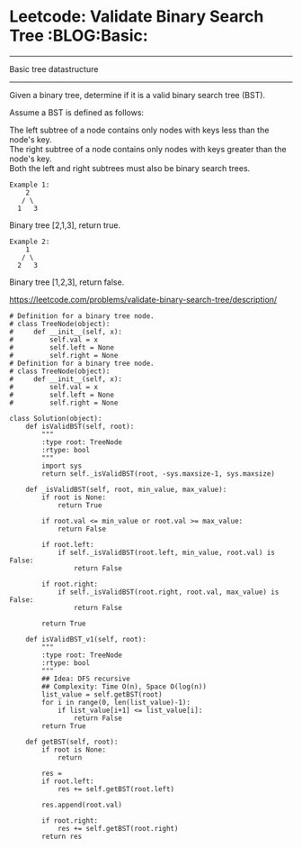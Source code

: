 # Leetcode: Validate Binary Search Tree     :BLOG:Basic:


---

Basic tree datastructure  

---

Given a binary tree, determine if it is a valid binary search tree (BST).  

Assume a BST is defined as follows:  

The left subtree of a node contains only nodes with keys less than the node's key.  
The right subtree of a node contains only nodes with keys greater than the node's key.  
Both the left and right subtrees must also be binary search trees.  

    Example 1:
        2
       / \
      1   3

Binary tree [2,1,3], return true.  

    Example 2:
        1
       / \
      2   3

Binary tree [1,2,3], return false.  

<https://leetcode.com/problems/validate-binary-search-tree/description/>  

    # Definition for a binary tree node.
    # class TreeNode(object):
    #     def __init__(self, x):
    #         self.val = x
    #         self.left = None
    #         self.right = None
    # Definition for a binary tree node.
    # class TreeNode(object):
    #     def __init__(self, x):
    #         self.val = x
    #         self.left = None
    #         self.right = None
    
    class Solution(object):
        def isValidBST(self, root):
            """
            :type root: TreeNode
            :rtype: bool
            """
            import sys
            return self._isValidBST(root, -sys.maxsize-1, sys.maxsize)
    
        def _isValidBST(self, root, min_value, max_value):
            if root is None:
                return True
    
            if root.val <= min_value or root.val >= max_value:
                return False
    
            if root.left:
                if self._isValidBST(root.left, min_value, root.val) is False:
                    return False
    
            if root.right:
                if self._isValidBST(root.right, root.val, max_value) is False:
                    return False
    
            return True
    
        def isValidBST_v1(self, root):
            """
            :type root: TreeNode
            :rtype: bool
            """
            ## Idea: DFS recursive
            ## Complexity: Time O(n), Space O(log(n))
            list_value = self.getBST(root)
            for i in range(0, len(list_value)-1):
                if list_value[i+1] <= list_value[i]:
                    return False
            return True
    
        def getBST(self, root):
            if root is None:
                return 
    
            res = 
            if root.left:
                res += self.getBST(root.left)
    
            res.append(root.val)
    
            if root.right:
                res += self.getBST(root.right)
            return res